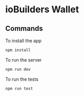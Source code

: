 # ioBuilders Wallet

## Commands

To install the app
```bash
npm install
```

To run the server
```bash
npm run dev
```

To run the tests
```bash
npm run test
```